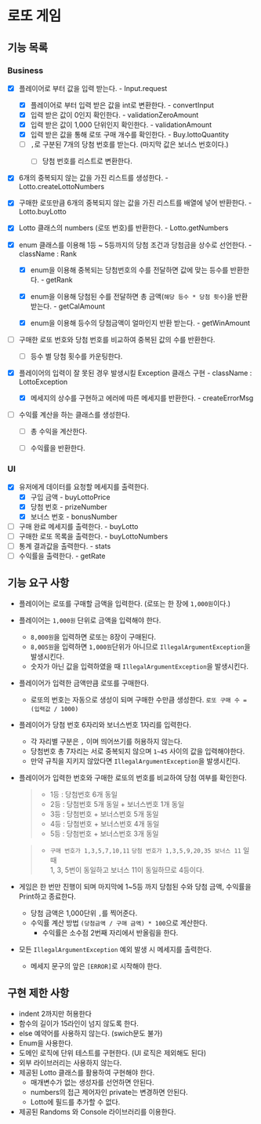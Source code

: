 # 로또 게임

## 기능 목록

### Business

- [X] 플레이어로 부터 값을 입력 받는다. - Input.request
    - [X] 플레이어로 부터 입력 받은 값을 int로 변환한다. - convertInput
    - [X] 입력 받은 값이 0인지 확인한다. - validationZeroAmount
    - [X] 입력 받은 값이 1,000 단위인지 확인한다. - validationAmount
    - [X] 입력 받은 값을 통해 로또 구매 개수를 확인한다. - Buy.lottoQuantity
    - [ ] `,`로 구분된 7개의 당첨 번호를 받는다. (마지막 값은 보너스 번호이다.)
        - [ ] 당첨 번호를 리스트로 변환한다.


- [X] 6개의 중복되지 않는 값을 가진 리스트를 생성한다. - Lotto.createLottoNumbers
- [X] 구매한 로또만큼 6개의 중복되지 않는 값을 가진 리스트를 배열에 넣어 반환한다. - Lotto.buyLotto
- [X] Lotto 클래스의 numbers (로또 번호)를 반환한다. - Lotto.getNumbers


- [X] enum 클래스를 이용해 1등 ~ 5등까지의 당첨 조건과 당첨금을 상수로 선언한다. - className : Rank
    - [X] enum을 이용해 중복되는 당첨번호의 수를 전달하면 값에 맞는 등수를 반환한다. - getRank
    - [X] enum을 이용해 당첨된 수를 전달하면 총 금액(`해당 등수 * 당첨 횟수`)을 반환 받는다. - getCalAmount
    - [X] enum을 이용해 등수의 당첨금액이 얼마인지 반환 받는다. - getWinAmount


- [ ] 구매한 로또 번호와 당첨 번호를 비교하여 중복된 값의 수를 반환한다.
    - [ ] 등수 별 당첨 횟수를 카운팅한다.


- [X] 플레이어의 입력이 잘 못된 경우 발생시킬 Exception 클래스 구현 - className : LottoException
  - [X] 메세지의 상수를 구현하고 에러에 따른 메세지를 반환한다. - createErrorMsg

- [ ] 수익률 계산을 하는 클래스를 생성한다.
  - [ ] 총 수익을 계산한다. 
  - [ ] 수익률을 반환한다. 


### UI

- [X] 유저에게 데이터를 요청할 메세지를 출력한다. 
    - [X] 구입 금액 - buyLottoPrice
    - [X] 당첨 번호 - prizeNumber
    - [X] 보너스 번호 - bonusNumber

- [ ] 구매 완료 메세지를 출력한다. - buyLotto
- [ ] 구매한 로또 목록을 출력한다. - buyLottoNumbers
- [ ] 통계 결과값을 출력한다. - stats
- [ ] 수익률을 출력한다. - getRate

## 기능 요구 사항

- 플레이어는 로또를 구매할 금액을 입력한다. (로또는 한 장에 `1,000원`이다.)


- 플레이어는 `1,000원` 단위로 금액을 입력해야 한다.
    - `8,000원`을 입력하면 로또는 8장이 구매된다.
    - `8,005원`을 입력하면 `1,000원`단위가 아니므로 `IllegalArgumentException`을 발생시킨다.
    - 숫자가 아닌 값을 입력하였을 때 `IllegalArgumentException`을 발생시킨다.


- 플레이어가 입력한 금액만큼 로또를 구매한다.
    - 로또의 번호는 자동으로 생성이 되며 구매한 수만큼 생성한다. `로또 구매 수 = (입력값 / 1000)`


- 플레이어가 당첨 번호 6자리와 보너스번호 1자리를 입력한다.
    - 각 자리별 구분은 `,` 이며 띄어쓰기를 허용하지 않는다.
    - 당첨번호 총 7자리는 서로 중복되지 않으며 `1~45` 사이의 값을 입력해야한다.
    - 만약 규칙을 지키지 않았다면 `IllegalArgumentException`을 발생시킨다.


- 플레이어가 입력한 번호와 구매한 로또의 번호를 비교하여 당첨 여부를 확인한다.
  > - 1등 : 당첨번호 6개 동일
  >- 2등 : 당첨번호 5개 동일 + 보너스번호 1개 동일
  >- 3등 : 당첨번호 + 보너스번호 5개 동일
  >- 4등 : 당첨번호 + 보너스번호 4개 동일
  >- 5등 : 당첨번호 + 보너스번호 3개 동일

  > - `구매 번호가 1,3,5,7,10,11` `당첨 번호가 1,3,5,9,20,35 보너스 11` 일 때  
      1, 3, 5번이 동일하고 보너스 11이 동일하므로 4등이다.


- 게임은 한 번만 진행이 되며 마지막에 1~5등 까지 당첨된 수와 당첨 금액, 수익률을 Print하고 종료한다.
    - 당첨 금액은 1,000단위 `,`를 찍어준다.
    - 수익률 계산 방법 `(당첨금액 / 구매 금액) * 100`으로 계산한다.
        - 수익률은 소수점 2번째 자리에서 반올림을 한다.


- 모든 `IllegalArgumentException` 예외 발생 시 메세지를 출력한다.
    - 메세지 문구의 앞은 `[ERROR]`로 시작해야 한다.

## 구현 제한 사항

- indent 2까지만 허용한다
- 함수의 길이가 15라인이 넘지 않도록 한다.
- else 예약어를 사용하지 않는다. (swich문도 불가)
- Enum을 사용한다.
- 도메인 로직에 단위 테스트를 구현한다. (UI 로직은 제외해도 된다)
- 외부 라이브러리는 사용하지 않는다.
- 제공된 Lotto 클래스를 활용하여 구현해야 한다.
    - 매개변수가 없는 생성자를 선언하면 안된다.
    - numbers의 접근 제어자인 private는 변경하면 안된다.
    - Lotto에 필드를 추가할 수 없다.
- 제공된 Randoms 와 Console 라이브러리를 이용한다.